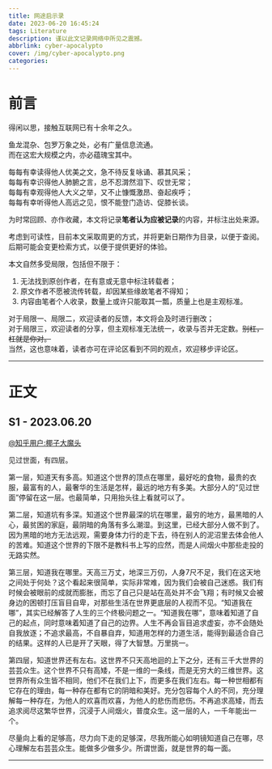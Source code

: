 ```yaml
---
title: 网途启示录
date: 2023-06-20 16:45:24
tags: Literature
description: 谨以此文记录网络中所见之震撼。
abbrlink: cyber-apocalypto
cover: /img/cyber-apocalypto.png
categories:
---
```


# 前言

得闲以思，接触互联网已有十余年之久。

鱼龙混杂、包罗万象之处，必有广量信息流通。  
而在这宏大规模之内，亦必蕴瑰宝其中。

每每有幸读得他人优美之文，急不待反复咏诵、慕其风采；  
每每有幸识得他人肺腑之言，总不忍潸然泪下、叹世无常；  
每每有幸观得他人大义之举，又不止慷慨激昂、奋起疾呼；  
每每有幸听得他人高远之见，恨不能登门造访、促膝长谈。

为时常回顾、亦作收藏，本文将记录**笔者认为应被记录**的内容，并标注出处来源。

考虑到可读性，目前本文采取周更的方式，并将更新日期作为目录，以便于查阅。后期可能会变更检索方式，以便于提供更好的体验。

本文自然多受局限，包括但不限于：
1. 无法找到原创作者，在有意或无意中标注转载者；
2. 原文作者不愿被流传转载，却因某些缘故笔者不得知；
3. 内容由笔者个人收录，数量上或许只能取其一瓢，质量上也是主观标准。

对于局限一、局限二，欢迎读者的反馈，本文将会及时进行删改；  
对于局限三，欢迎读者的分享，但主观标准无法统一，收录与否并无定数。~~别杠，杠就是你对。~~  
当然，这也意味着，读者亦可在评论区看到不同的观点，欢迎移步评论区。

***

# 正文

## S1 - 2023.06.20
[@知乎用户:椰子大魔头](https://www.zhihu.com/question/278071372/answer/397688750)

见过世面，有四层。

第一层，知道天有多高。知道这个世界的顶点在哪里，最好吃的食物，最贵的衣服，最富有的人，最奢华的生活是怎样，最远的地方有多美。大部分人的“见过世面”停留在这一层。也最简单，只用抬头往上看就可以了。

第二层，知道坑有多深。知道这个世界最深的坑在哪里，最穷的地方，最黑暗的人心，最贫困的家庭，最阴暗的角落有多么潮湿。到这里，已经大部分人做不到了。因为黑暗的地方无法远观，需要身体力行的走下去，待在别人的泥沼里去体会他人的苦难。知道这个世界的下限不是教科书上写的应然，而是人间烟火中那些走投的无路实然。

第三层，知道我在哪里。天高三万丈，地深三万仞，人身7尺不足，我们在这天地之间处于何处？这个看起来很简单，实际非常难，因为我们会被自己迷惑。我们有时候会被眼前的成就而膨胀，而忘了自己只是站在高处并不会飞翔；有时候又会被身边的困顿打压盲目自卑，对那些生活在世界更底层的人视而不见。“知道我在哪”，其实已经解答了人生的三个终极问题之一。“知道我在哪”，意味着知道了自己的起点，同时意味着知道了自己的边界。人生不再会盲目追求虚妄，亦不会随处自我放逐；不追求最高，不自暴自弃，知道用怎样的力道生活，能得到最适合自己的结果。这样的人已是开了天眼，得了大智慧。万里挑一。

第四层，知道世界还有左右。这世界不只天高地迴的上下之分，还有三千大世界的芸芸众生。这个世界不只有高矮，不是一维的一条线，而是无穷大的三维世界。这世界所有众生皆不相同，他们不在我们上下，而更多在我们左右。每一种世相都有它存在的理由，每一种存在都有它的阴暗和美好。充分包容每个人的不同，充分理解每一种存在，为他人的欢喜而欢喜，为他人的悲伤而悲伤。不再追求高矮，而去追求阅尽这繁华世界，沉浸于人间烟火，普度众生。这一层的人，一千年能出一个。

尽量向上看的足够高，尽力向下走的足够深，尽我所能心如明镜知道自己在哪，尽心理解左右芸芸众生。能做多少做多少。所谓世面，就是世界的每一面。

***










